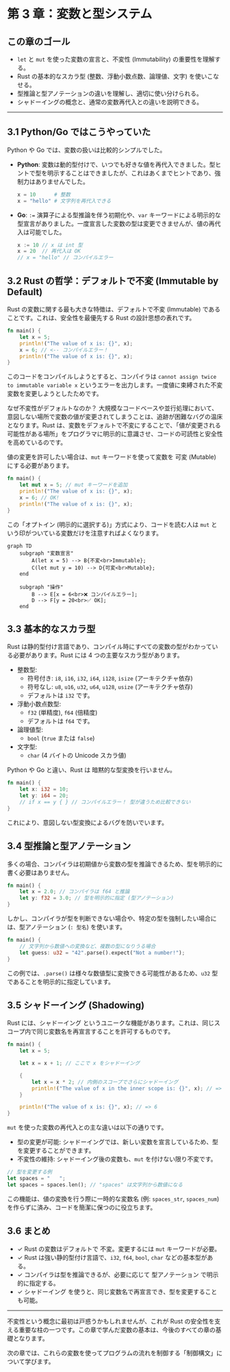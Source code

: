 # 第 3 章：変数と型システム

## この章のゴール
- `let` と `mut` を使った変数の宣言と、不変性 (Immutability) の重要性を理解する。
- Rust の基本的なスカラ型 (整数、浮動小数点数、論理値、文字) を使いこなせる。
- 型推論と型アノテーションの違いを理解し、適切に使い分けられる。
- シャドーイングの概念と、通常の変数再代入との違いを説明できる。

---

## 3.1 Python/Go ではこうやっていた

Python や Go では、変数の扱いは比較的シンプルでした。

- **Python**: 変数は動的型付けで、いつでも好きな値を再代入できました。型ヒントで型を明示することはできましたが、これはあくまでヒントであり、強制力はありませんでした。
  ```python
  x = 10      # 整数
  x = "hello" # 文字列を再代入できる
  ```
- **Go**: `:=` 演算子による型推論を伴う初期化や、`var` キーワードによる明示的な型宣言がありました。一度宣言した変数の型は変更できませんが、値の再代入は可能でした。
  ```go
  x := 10 // x は int 型
  x = 20  // 再代入は OK
  // x = "hello" // コンパイルエラー
  ```

## 3.2 Rust の哲学：デフォルトで不変 (Immutable by Default)

Rust の変数に関する最も大きな特徴は、デフォルトで不変 (Immutable) であることです。これは、安全性を最優先する Rust の設計思想の表れです。

```rust
fn main() {
    let x = 5;
    println!("The value of x is: {}", x);
    x = 6; // <-- コンパイルエラー！
    println!("The value of x is: {}", x);
}
```

このコードをコンパイルしようとすると、コンパイラは `cannot assign twice to immutable variable x` というエラーを出力します。一度値に束縛された不変変数を変更しようとしたためです。

なぜ不変性がデフォルトなのか？
大規模なコードベースや並行処理において、意図しない場所で変数の値が変更されてしまうことは、追跡が困難なバグの温床となります。Rust は、変数をデフォルトで不変にすることで、「値が変更される可能性がある場所」をプログラマに明示的に意識させ、コードの可読性と安全性を高めているのです。

値の変更を許可したい場合は、`mut` キーワードを使って変数を 可変 (Mutable) にする必要があります。

```rust
fn main() {
    let mut x = 5; // mut キーワードを追加
    println!("The value of x is: {}", x);
    x = 6; // OK!
    println!("The value of x is: {}", x);
}
```

この「オプトイン (明示的に選択する)」方式により、コードを読む人は `mut` という印がついている変数だけを注意すればよくなります。

```mermaid
graph TD
    subgraph "変数宣言"
        A(let x = 5) --> B{不変<br>Immutable};
        C(let mut y = 10) --> D{可変<br>Mutable};
    end

    subgraph "操作"
        B --> E[x = 6<br>❌ コンパイルエラー];
        D --> F[y = 20<br>✅ OK];
    end
```

## 3.3 基本的なスカラ型

Rust は静的型付け言語であり、コンパイル時にすべての変数の型がわかっている必要があります。Rust には 4 つの主要なスカラ型があります。

- 整数型:
  - 符号付き: `i8`, `i16`, `i32`, `i64`, `i128`, `isize` (アーキテクチャ依存)
  - 符号なし: `u8`, `u16`, `u32`, `u64`, `u128`, `usize` (アーキテクチャ依存)
  - デフォルトは `i32` です。
- 浮動小数点数型:
  - `f32` (単精度), `f64` (倍精度)
  - デフォルトは `f64` です。
- 論理値型:
  - `bool` (`true` または `false`)
- 文字型:
  - `char` (4 バイトの Unicode スカラ値)

Python や Go と違い、Rust は 暗黙的な型変換を行いません。

```rust
fn main() {
    let x: i32 = 10;
    let y: i64 = 20;
    // if x == y { } // コンパイルエラー！ 型が違うため比較できない
}
```

これにより、意図しない型変換によるバグを防いでいます。

## 3.4 型推論と型アノテーション

多くの場合、コンパイラは初期値から変数の型を推論できるため、型を明示的に書く必要はありません。

```rust
fn main() {
    let x = 2.0; // コンパイラは f64 と推論
    let y: f32 = 3.0; // 型を明示的に指定 (型アノテーション)
}
```

しかし、コンパイラが型を判断できない場合や、特定の型を強制したい場合には、型アノテーション (`: 型名`) を使います。

```rust
fn main() {
    // 文字列から数値への変換など、複数の型になりうる場合
    let guess: u32 = "42".parse().expect("Not a number!");
}
```

この例では、`.parse()` は様々な数値型に変換できる可能性があるため、`u32` 型であることを明示的に指定しています。

## 3.5 シャドーイング (Shadowing)

Rust には、シャドーイング というユニークな機能があります。これは、同じスコープ内で同じ変数名を再宣言することを許可するものです。

```rust
fn main() {
    let x = 5;

    let x = x + 1; // ここで x をシャドーイング

    {
        let x = x * 2; // 内側のスコープでさらにシャドーイング
        println!("The value of x in the inner scope is: {}", x); // => 12
    }

    println!("The value of x is: {}", x); // => 6
}
```

`mut` を使った変数の再代入との主な違いは以下の通りです。

- 型の変更が可能: シャドーイングでは、新しい変数を宣言しているため、型を変更することができます。
- 不変性の維持: シャドーイング後の変数も、`mut` を付けない限り不変です。

```rust
// 型を変更する例
let spaces = "   ";
let spaces = spaces.len(); // "spaces" は文字列から数値になる
```

この機能は、値の変換を行う際に一時的な変数名 (例: `spaces_str`, `spaces_num`) を作らずに済み、コードを簡潔に保つのに役立ちます。

## 3.6 まとめ

- ✓ Rust の変数はデフォルトで 不変。変更するには `mut` キーワードが必要。
- ✓ Rust は強い静的型付け言語で、`i32`, `f64`, `bool`, `char` などの基本型がある。
- ✓ コンパイラは型を推論できるが、必要に応じて 型アノテーション で明示的に指定する。
- ✓ シャドーイング を使うと、同じ変数名で再宣言でき、型を変更することも可能。

---

不変性という概念に最初は戸惑うかもしれませんが、これが Rust の安全性を支える重要な柱の一つです。この章で学んだ変数の基本は、今後のすべての章の基礎となります。

次の章では、これらの変数を使ってプログラムの流れを制御する「制御構文」について学びます。

